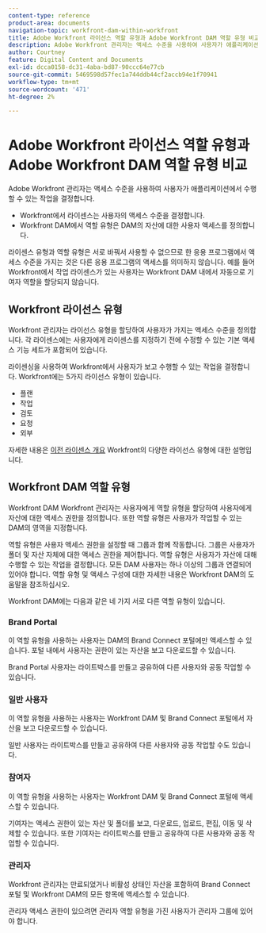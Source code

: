 ```yaml
---
content-type: reference
product-area: documents
navigation-topic: workfront-dam-within-workfront
title: Adobe Workfront 라이선스 역할 유형과 Adobe Workfront DAM 역할 유형 비교
description: Adobe Workfront 관리자는 액세스 수준을 사용하여 사용자가 애플리케이션에서 수행할 수 있는 작업을 결정합니다.
author: Courtney
feature: Digital Content and Documents
exl-id: dcca0158-dc31-4aba-bd87-90ccc64e77cb
source-git-commit: 5469598d57fec1a744ddb44cf2accb94e1f70941
workflow-type: tm+mt
source-wordcount: '471'
ht-degree: 2%

---
```


# Adobe Workfront 라이선스 역할 유형과 Adobe Workfront DAM 역할 유형 비교

Adobe Workfront 관리자는 액세스 수준을 사용하여 사용자가 애플리케이션에서 수행할 수 있는 작업을 결정합니다.

* Workfront에서 라이센스는 사용자의 액세스 수준을 결정합니다.
* Workfront DAM에서 역할 유형은 DAM의 자산에 대한 사용자 액세스를 정의합니다.

라이센스 유형과 역할 유형은 서로 바꿔서 사용할 수 없으므로 한 응용 프로그램에서 액세스 수준을 가지는 것은 다른 응용 프로그램의 액세스를 의미하지 않습니다. 예를 들어 Workfront에서 작업 라이센스가 있는 사용자는 Workfront DAM 내에서 자동으로 기여자 역할을 할당되지 않습니다.

## Workfront 라이선스 유형

Workfront 관리자는 라이선스 유형을 할당하여 사용자가 가지는 액세스 수준을 정의합니다. 각 라이센스에는 사용자에게 라이센스를 지정하기 전에 수정할 수 있는 기본 액세스 기능 세트가 포함되어 있습니다. 

라이센싱을 사용하여 Workfront에서 사용자가 보고 수행할 수 있는 작업을 결정합니다. Workfront에는 5가지 라이선스 유형이 있습니다.

* 플랜
* 작업
* 검토
* 요청
* 외부

자세한 내용은 [이전 라이센스 개요](../../administration-and-setup/add-users/access-levels-and-object-permissions/wf-licenses.md) Workfront의 다양한 라이선스 유형에 대한 설명입니다.

## Workfront DAM 역할 유형

Workfront DAM Workfront 관리자는 사용자에게 역할 유형을 할당하여 사용자에게 자산에 대한 액세스 권한을 정의합니다. 또한 역할 유형은 사용자가 작업할 수 있는 DAM의 영역을 지정합니다.

역할 유형은 사용자 액세스 권한을 설정할 때 그룹과 함께 작동합니다. 그룹은 사용자가 폴더 및 자산 자체에 대한 액세스 권한을 제어합니다. 역할 유형은 사용자가 자산에 대해 수행할 수 있는 작업을 결정합니다. 모든 DAM 사용자는 하나 이상의 그룹과 연결되어 있어야 합니다. 역할 유형 및 액세스 구성에 대한 자세한 내용은 Workfront DAM의 도움말을 참조하십시오.

Workfront DAM에는 다음과 같은 네 가지 서로 다른 역할 유형이 있습니다.

### Brand Portal

이 역할 유형을 사용하는 사용자는 DAM의 Brand Connect 포털에만 액세스할 수 있습니다. 포털 내에서 사용자는 권한이 있는 자산을 보고 다운로드할 수 있습니다.

Brand Portal 사용자는 라이트박스를 만들고 공유하여 다른 사용자와 공동 작업할 수 있습니다.

### 일반 사용자

이 역할 유형을 사용하는 사용자는 Workfront DAM 및 Brand Connect 포털에서 자산을 보고 다운로드할 수 있습니다.

일반 사용자는 라이트박스를 만들고 공유하여 다른 사용자와 공동 작업할 수도 있습니다.

### 참여자

이 역할 유형을 사용하는 사용자는 Workfront DAM 및 Brand Connect 포털에 액세스할 수 있습니다.

기여자는 액세스 권한이 있는 자산 및 폴더를 보고, 다운로드, 업로드, 편집, 이동 및 삭제할 수 있습니다. 또한 기여자는 라이트박스를 만들고 공유하여 다른 사용자와 공동 작업할 수 있습니다. 

### 관리자

Workfront 관리자는 만료되었거나 비활성 상태인 자산을 포함하여 Brand Connect 포털 및 Workfront DAM의 모든 항목에 액세스할 수 있습니다.

관리자 액세스 권한이 있으려면 관리자 역할 유형을 가진 사용자가 관리자 그룹에 있어야 합니다.
